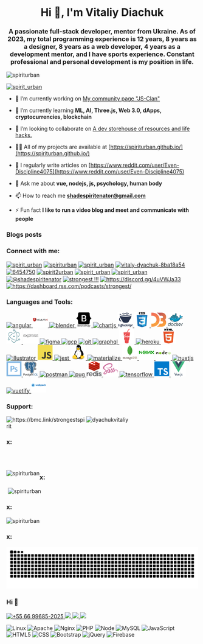 <main>
<h1 align="center">Hi 👋, I'm Vitaliy Diachuk</h1>
<h3 align="center">A passionate full-stack developer, mentor from Ukraine. As of 2023, my total programming experience is 12 years, 8 years as a designer, 8 years as a web developer, 4 years as a development mentor, and I have sports experience. Constant professional and personal development is my position in life.</h3>

<p align="left"> <img src="https://komarev.com/ghpvc/?username=spiriturban&label=Profile%20views&color=0e75b6&style=flat" alt="spiriturban" /> </p>

<p align="left"> <a href="https://twitter.com/spirit_urban" target="blank"><img src="https://img.shields.io/twitter/follow/spirit_urban?logo=twitter&style=for-the-badge" alt="spirit_urban" /></a> </p>

- 🔭 I’m currently working on [My community page "JS-Clan"](https://spiriturban.github.io/js-clan/)

- 🌱 I’m currently learning **ML, AI, Three.js, Web 3.0, dApps, cryptocurrencies, blockchain**

- 👯 I’m looking to collaborate on [A dev storehouse of resources and life hacks.](https://spiriturban.github.io/storehouse/)

- 👨‍💻 All of my projects are available at [https://spiriturban.github.io/](https://spiriturban.github.io/)

- 📝 I regularly write articles on [https://www.reddit.com/user/Even-Discipline4075](https://www.reddit.com/user/Even-Discipline4075)

- 💬 Ask me about **vue, nodejs, js, psychology, human body**

- 📫 How to reach me **shadespiritenator@gmail.com**

- ⚡ Fun fact **I like to run a video blog and meet and communicate with people**

### Blogs posts
<!-- BLOG-POST-LIST:START -->
<!-- BLOG-POST-LIST:END -->

<h3 align="left">Connect with me:</h3>
<p align="left">
<a href="https://codepen.io/spirit_urban" target="blank"><img align="center" src="https://raw.githubusercontent.com/rahuldkjain/github-profile-readme-generator/master/src/images/icons/Social/codepen.svg" alt="spirit_urban" height="30" width="40" /></a>
<a href="https://dev.to/spiriturban" target="blank"><img align="center" src="https://raw.githubusercontent.com/rahuldkjain/github-profile-readme-generator/master/src/images/icons/Social/devto.svg" alt="spiriturban" height="30" width="40" /></a>
<a href="https://twitter.com/spirit_urban" target="blank"><img align="center" src="https://raw.githubusercontent.com/rahuldkjain/github-profile-readme-generator/master/src/images/icons/Social/twitter.svg" alt="spirit_urban" height="30" width="40" /></a>
<a href="https://linkedin.com/in/vitaly-dyachuk-8ba18a54" target="blank"><img align="center" src="https://raw.githubusercontent.com/rahuldkjain/github-profile-readme-generator/master/src/images/icons/Social/linked-in-alt.svg" alt="vitaly-dyachuk-8ba18a54" height="30" width="40" /></a>
<a href="https://stackoverflow.com/users/6454750" target="blank"><img align="center" src="https://raw.githubusercontent.com/rahuldkjain/github-profile-readme-generator/master/src/images/icons/Social/stack-overflow.svg" alt="6454750" height="30" width="40" /></a>
<a href="https://fb.com/spirit2urban" target="blank"><img align="center" src="https://raw.githubusercontent.com/rahuldkjain/github-profile-readme-generator/master/src/images/icons/Social/facebook.svg" alt="spirit2urban" height="30" width="40" /></a>
<a href="https://instagram.com/spirit_urban" target="blank"><img align="center" src="https://raw.githubusercontent.com/rahuldkjain/github-profile-readme-generator/master/src/images/icons/Social/instagram.svg" alt="spirit_urban" height="30" width="40" /></a>
<a href="https://www.behance.net/spirit_urban" target="blank"><img align="center" src="https://raw.githubusercontent.com/rahuldkjain/github-profile-readme-generator/master/src/images/icons/Social/behance.svg" alt="spirit_urban" height="30" width="40" /></a>
<a href="https://medium.com/@shadespiritenator" target="blank"><img align="center" src="https://raw.githubusercontent.com/rahuldkjain/github-profile-readme-generator/master/src/images/icons/Social/medium.svg" alt="@shadespiritenator" height="30" width="40" /></a>
<a href="https://www.youtube.com/c/strongest !!!" target="blank"><img align="center" src="https://raw.githubusercontent.com/rahuldkjain/github-profile-readme-generator/master/src/images/icons/Social/youtube.svg" alt="strongest !!!" height="30" width="40" /></a>
<a href="https://discord.gg/https://discord.gg/4uVWJa33" target="blank"><img align="center" src="https://raw.githubusercontent.com/rahuldkjain/github-profile-readme-generator/master/src/images/icons/Social/discord.svg" alt="https://discord.gg/4uVWJa33" height="30" width="40" /></a>
<a href="/https://dashboard.rss.com/podcasts/strongest/" target="blank"><img align="center" src="https://raw.githubusercontent.com/rahuldkjain/github-profile-readme-generator/master/src/images/icons/Social/rss.svg" alt="https://dashboard.rss.com/podcasts/strongest/" height="30" width="40" /></a>
</p>

<h3 align="left">Languages and Tools:</h3>
<p align="left"> <a href="https://angular.io" target="_blank" rel="noreferrer"> <img src="https://angular.io/assets/images/logos/angular/angular.svg" alt="angular" width="40" height="40"/> </a> <a href="https://angular.io" target="_blank" rel="noreferrer"> <img src="https://raw.githubusercontent.com/devicons/devicon/master/icons/angularjs/angularjs-original-wordmark.svg" alt="angularjs" width="40" height="40"/> </a> <a href="https://www.blender.org/" target="_blank" rel="noreferrer"> <img src="https://download.blender.org/branding/community/blender_community_badge_white.svg" alt="blender" width="40" height="40"/> </a> <a href="https://getbootstrap.com" target="_blank" rel="noreferrer"> <img src="https://raw.githubusercontent.com/devicons/devicon/master/icons/bootstrap/bootstrap-plain-wordmark.svg" alt="bootstrap" width="40" height="40"/> </a> <a href="https://www.chartjs.org" target="_blank" rel="noreferrer"> <img src="https://www.chartjs.org/media/logo-title.svg" alt="chartjs" width="40" height="40"/> </a> <a href="https://offeescript.org" target="_blank" rel="noreferrer"> <img src="https://raw.githubusercontent.com/devicons/devicon/master/icons/coffeescript/coffeescript-original-wordmark.svg" alt="coffeescript" width="40" height="40"/> </a> <a href="https://www.w3schools.com/css/" target="_blank" rel="noreferrer"> <img src="https://raw.githubusercontent.com/devicons/devicon/master/icons/css3/css3-original-wordmark.svg" alt="css3" width="40" height="40"/> </a> <a href="https://d3js.org/" target="_blank" rel="noreferrer"> <img src="https://raw.githubusercontent.com/devicons/devicon/master/icons/d3js/d3js-original.svg" alt="d3js" width="40" height="40"/> </a> <a href="https://www.docker.com/" target="_blank" rel="noreferrer"> <img src="https://raw.githubusercontent.com/devicons/devicon/master/icons/docker/docker-original-wordmark.svg" alt="docker" width="40" height="40"/> </a> <a href="https://www.electronjs.org" target="_blank" rel="noreferrer"> <img src="https://raw.githubusercontent.com/devicons/devicon/master/icons/electron/electron-original.svg" alt="electron" width="40" height="40"/> </a> <a href="https://expressjs.com" target="_blank" rel="noreferrer"> <img src="https://raw.githubusercontent.com/devicons/devicon/master/icons/express/express-original-wordmark.svg" alt="express" width="40" height="40"/> </a> <a href="https://www.figma.com/" target="_blank" rel="noreferrer"> <img src="https://www.vectorlogo.zone/logos/figma/figma-icon.svg" alt="figma" width="40" height="40"/> </a> <a href="https://cloud.google.com" target="_blank" rel="noreferrer"> <img src="https://www.vectorlogo.zone/logos/google_cloud/google_cloud-icon.svg" alt="gcp" width="40" height="40"/> </a> <a href="https://git-scm.com/" target="_blank" rel="noreferrer"> <img src="https://www.vectorlogo.zone/logos/git-scm/git-scm-icon.svg" alt="git" width="40" height="40"/> </a> <a href="https://graphql.org" target="_blank" rel="noreferrer"> <img src="https://www.vectorlogo.zone/logos/graphql/graphql-icon.svg" alt="graphql" width="40" height="40"/> </a> <a href="https://gulpjs.com" target="_blank" rel="noreferrer"> <img src="https://raw.githubusercontent.com/devicons/devicon/master/icons/gulp/gulp-plain.svg" alt="gulp" width="40" height="40"/> </a> <a href="https://heroku.com" target="_blank" rel="noreferrer"> <img src="https://www.vectorlogo.zone/logos/heroku/heroku-icon.svg" alt="heroku" width="40" height="40"/> </a> <a href="https://www.w3.org/html/" target="_blank" rel="noreferrer"> <img src="https://raw.githubusercontent.com/devicons/devicon/master/icons/html5/html5-original-wordmark.svg" alt="html5" width="40" height="40"/> </a> <a href="https://www.adobe.com/in/products/illustrator.html" target="_blank" rel="noreferrer"> <img src="https://www.vectorlogo.zone/logos/adobe_illustrator/adobe_illustrator-icon.svg" alt="illustrator" width="40" height="40"/> </a> <a href="https://developer.mozilla.org/en-US/docs/Web/JavaScript" target="_blank" rel="noreferrer"> <img src="https://raw.githubusercontent.com/devicons/devicon/master/icons/javascript/javascript-original.svg" alt="javascript" width="40" height="40"/> </a> <a href="https://jestjs.io" target="_blank" rel="noreferrer"> <img src="https://www.vectorlogo.zone/logos/jestjsio/jestjsio-icon.svg" alt="jest" width="40" height="40"/> </a> <a href="https://www.linux.org/" target="_blank" rel="noreferrer"> <img src="https://raw.githubusercontent.com/devicons/devicon/master/icons/linux/linux-original.svg" alt="linux" width="40" height="40"/> </a> <a href="https://materializecss.com/" target="_blank" rel="noreferrer"> <img src="https://raw.githubusercontent.com/prplx/svg-logos/5585531d45d294869c4eaab4d7cf2e9c167710a9/svg/materialize.svg" alt="materialize" width="40" height="40"/> </a> <a href="https://www.mongodb.com/" target="_blank" rel="noreferrer"> <img src="https://raw.githubusercontent.com/devicons/devicon/master/icons/mongodb/mongodb-original-wordmark.svg" alt="mongodb" width="40" height="40"/> </a> <a href="https://www.nginx.com" target="_blank" rel="noreferrer"> <img src="https://raw.githubusercontent.com/devicons/devicon/master/icons/nginx/nginx-original.svg" alt="nginx" width="40" height="40"/> </a> <a href="https://nodejs.org" target="_blank" rel="noreferrer"> <img src="https://raw.githubusercontent.com/devicons/devicon/master/icons/nodejs/nodejs-original-wordmark.svg" alt="nodejs" width="40" height="40"/> </a> <a href="https://nuxtjs.org/" target="_blank" rel="noreferrer"> <img src="https://www.vectorlogo.zone/logos/nuxtjs/nuxtjs-icon.svg" alt="nuxtjs" width="40" height="40"/> </a> <a href="https://www.photoshop.com/en" target="_blank" rel="noreferrer"> <img src="https://raw.githubusercontent.com/devicons/devicon/master/icons/photoshop/photoshop-line.svg" alt="photoshop" width="40" height="40"/> </a> <a href="https://www.postgresql.org" target="_blank" rel="noreferrer"> <img src="https://raw.githubusercontent.com/devicons/devicon/master/icons/postgresql/postgresql-original-wordmark.svg" alt="postgresql" width="40" height="40"/> </a> <a href="https://postman.com" target="_blank" rel="noreferrer"> <img src="https://www.vectorlogo.zone/logos/getpostman/getpostman-icon.svg" alt="postman" width="40" height="40"/> </a> <a href="https://pugjs.org" target="_blank" rel="noreferrer"> <img src="https://cdn.worldvectorlogo.com/logos/pug.svg" alt="pug" width="40" height="40"/> </a> <a href="https://redis.io" target="_blank" rel="noreferrer"> <img src="https://raw.githubusercontent.com/devicons/devicon/master/icons/redis/redis-original-wordmark.svg" alt="redis" width="40" height="40"/> </a> <a href="https://sass-lang.com" target="_blank" rel="noreferrer"> <img src="https://raw.githubusercontent.com/devicons/devicon/master/icons/sass/sass-original.svg" alt="sass" width="40" height="40"/> </a> <a href="https://www.tensorflow.org" target="_blank" rel="noreferrer"> <img src="https://www.vectorlogo.zone/logos/tensorflow/tensorflow-icon.svg" alt="tensorflow" width="40" height="40"/> </a> <a href="https://www.typescriptlang.org/" target="_blank" rel="noreferrer"> <img src="https://raw.githubusercontent.com/devicons/devicon/master/icons/typescript/typescript-original.svg" alt="typescript" width="40" height="40"/> </a> <a href="https://vuejs.org/" target="_blank" rel="noreferrer"> <img src="https://raw.githubusercontent.com/devicons/devicon/master/icons/vuejs/vuejs-original-wordmark.svg" alt="vuejs" width="40" height="40"/> </a> <a href="https://vuetifyjs.com/en/" target="_blank" rel="noreferrer"> <img src="https://bestofjs.org/logos/vuetify.svg" alt="vuetify" width="40" height="40"/> </a> <a href="https://webpack.js.org" target="_blank" rel="noreferrer"> <img src="https://raw.githubusercontent.com/devicons/devicon/d00d0969292a6569d45b06d3f350f463a0107b0d/icons/webpack/webpack-original-wordmark.svg" alt="webpack" width="40" height="40"/> </a> </p>


<h3 align="left">Support:</h3>
<p>
    <a href="https://www.buymeacoffee.com/https://bmc.link/strongestspirit"> <img align="left" src="https://cdn.buymeacoffee.com/buttons/v2/default-yellow.png" height="50" width="210" alt="https://bmc.link/strongestspirit" /></a><a href="https://ko-fi.com/dyachukvitaliy"> <img align="left" src="https://cdn.ko-fi.com/cdn/kofi3.png?v=3" height="50" width="210" alt="dyachukvitaliy" /></a>
</p>

<br>
<br>

<h3 align="left">x:</h3>

<div>
    <br>
    <br>
    <p><img align="left" src="https://github-readme-stats.vercel.app/api/top-langs?username=spiriturban&show_icons=true&locale=en&layout=compact" alt="spiriturban" /></p>
</div>    

<h3 align="left">x:</h3>

<div>    
    <p>&nbsp;<img align="center" src="https://github-readme-stats.vercel.app/api?username=spiriturban&show_icons=true&locale=en&theme=merko&include_all_commits=true" alt="spiriturban" /></p>
</div>    

<h3 align="left">x:</h3>


<div>
    <p><img align="center" src="https://github-readme-streak-stats.herokuapp.com/?user=spiriturban&" alt="spiriturban" /></p>
</div>


<h3 align="left">x:</h3>

 
![Snake animation](https://raw.githubusercontent.com/SpiritUrban/SpiritUrban/main/animation.svg)


</main>




### Hi 👋



<p>
<a href="https://wa.me/5566996852025" target="_blank"> 
 <img src="https://img.shields.io/badge/WhatsApp-25D366?style=for-the-badge&logo=whatsapp&logoColor=white" title="+55 66 99685-2025"/> 
</a>

 <a href="https://t.me/raphaelserafim" target="_blank">
  <img src="https://img.shields.io/badge/Telegram-2CA5E0?style=for-the-badge&logo=telegram&logoColor=white" target="_blank">
 </a>  

<a href="https://instagram.com/raphaelvserafim" target="_blank">
 <img src="https://img.shields.io/badge/-Instagram-%23E4405F?style=for-the-badge&logo=instagram&logoColor=white" target="_blank">
</a>
 
<a href="https://www.linkedin.com/in/raphaelvserafim" target="_blank">
 <img src="https://img.shields.io/badge/-LinkedIn-%230077B5?style=for-the-badge&logo=linkedin&logoColor=white" target="_blank">
</a>  
</p>


<p>
<div>


  ![Linux](https://img.shields.io/badge/Linux-333333?style=flat&logo=linux&logoColor=ffffff)
  ![Apache](https://img.shields.io/badge/Apache-333333?style=flat&logo=apache&logoColor=CA2136)
  ![Nginx](https://img.shields.io/badge/Nginx-333333?style=flat&logo=Nginx&logoColor=009639)
  ![PHP](https://img.shields.io/badge/-PHP-333333?style=flat&logo=php&logoColor=777BB4)
  ![Node](https://img.shields.io/badge/Node.js-333333?style=flat&logo=node.js&logoColor=43853D)
  ![MySQL](https://img.shields.io/badge/-MySQL-333333?style=flat&logo=mysql)
  ![JavaScript](https://img.shields.io/badge/-JavaScript-333333?style=flat&logo=javascript)
  ![HTML5](https://img.shields.io/badge/-HTML5-333333?style=flat&logo=HTML5)
  ![CSS](https://img.shields.io/badge/-CSS-333333?style=flat&logo=CSS3&logoColor=1572B6)
  ![Bootstrap](https://img.shields.io/badge/Bootstrap-333333?style=flat&logo=bootstrap&logoColor=563D7C)
  ![jQuery](https://img.shields.io/badge/jQuery-333333?style=flat&logo=jQuery&logoColor=0769AD)
  ![Firebase](https://img.shields.io/badge/Firebase-333333?style=flat&logo=Firebase&logoColor=F29D0C)
 

</div>
</p>






 
 
